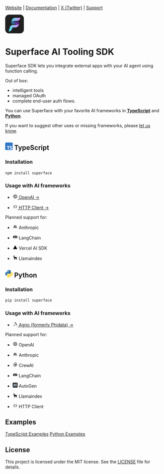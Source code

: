 [Website](https://superface.ai) | [Documentation](https://docs.superface.ai) | [X (Twitter)](https://twitter.com/superfaceai) | [Support](mailto:support@superface.ai)

<img src="https://github.com/superfaceai/sdk/raw/main/docs/logos/superface.png" alt="Superface" width="60" />

# Superface AI Tooling SDK

Superface SDK lets you integrate external apps with your AI agent using function calling. 

Out of box:
- intelligent tools
- managed OAuth 
- complete end-user auth flows.

You can use Superface with your favorite AI frameworks in **[TypeScript](./typescript/)** and **[Python](./python/)**.

If you want to suggest other uses or missing frameworks, please [let us know](mailto:support@superface.ai?subject=SDK).


## <img src="https://github.com/superfaceai/sdk/raw/main/docs/logos/typescript.png" alt="TS" width="24" height="24" /> TypeScript

### Installation

```sh
npm install superface
```

### Usage with AI frameworks
- [<img src="https://github.com/superfaceai/sdk/raw/main/docs/logos/openai.png" alt="OpenAI" width="16" height="16"> OpenAI →](./typescript/src/openai/)

- [<img src="https://github.com/superfaceai/sdk/raw/main/docs/logos/client.png" alt="Superface" width="16" height="16"> HTTP Client →](./typescript/src/client/)

Planned support for:

- <img src="https://github.com/superfaceai/sdk/raw/main/docs/logos/anthropic.png" alt="Anthropic" width="16" height="16"> Anthropic

- <img src="https://github.com/superfaceai/sdk/raw/main/docs/logos/langchain.png" alt="LangChain" width="16" height="16"> LangChain

- <img src="https://github.com/superfaceai/sdk/raw/main/docs/logos/vercel_ai.png" alt="Vercel AI SDK" width="16" height="16"> Vercel AI SDK

- <img src="https://github.com/superfaceai/sdk/raw/main/docs/logos/llamaindex.png" alt="Llamaindex" width="16" height="16"> Llamaindex

## <img src="https://github.com/superfaceai/sdk/raw/main/docs/logos/python.png" alt="Python" width="24" height="24" /> Python

### Installation

```sh
pip install superface
```

### Usage with AI frameworks
- [<img src="https://github.com/superfaceai/sdk/raw/main/docs/logos/agno.png" alt="Agno" width="16" height="16"> Agno (formerly Phidata) →](./python/src/superface/agno/)

Planned support for:

- <img src="https://github.com/superfaceai/sdk/raw/main/docs/logos/openai.png" alt="OpenAI" width="16" height="16"> OpenAI

- <img src="https://github.com/superfaceai/sdk/raw/main/docs/logos/anthropic.png" alt="Anthropic" width="16" height="16"> Anthropic

- <img src="https://github.com/superfaceai/sdk/raw/main/docs/logos/crewai.png" alt="CrewAI" width="16" height="16"> CrewAI

- <img src="https://github.com/superfaceai/sdk/raw/main/docs/logos/langchain.png" alt="LangChain" width="16" height="16"> LangChain

- <img src="https://github.com/superfaceai/sdk/raw/main/docs/logos/autogen.png" alt="Microsoft AutoGen" width="16" height="16"> AutoGen

- <img src="https://github.com/superfaceai/sdk/raw/main/docs/logos/llamaindex.png" alt="Llamaindex" width="16" height="16"> Llamaindex

- <img src="https://github.com/superfaceai/sdk/raw/main/docs/logos/client.png" alt="Superface" width="16" height="16"> HTTP Client

## Examples

[TypeScript Examples](./typescript/examples/)
[Python Examples](./python/examples/)

## License

This project is licensed under the MIT license. See the [LICENSE](./LICENSE) file for details.
